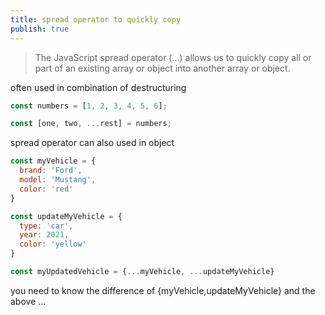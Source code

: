 ```yaml
---
title: spread operator to quickly copy
publish: true
---
```


> The JavaScript spread operator (…) allows us to quickly copy all or part of an existing array or object into another array or object.

often used in combination of destructuring

```js
const numbers = [1, 2, 3, 4, 5, 6];

const [one, two, ...rest] = numbers;
```

spread operator can also used in object

```js
const myVehicle = {
  brand: 'Ford',
  model: 'Mustang',
  color: 'red'
}

const updateMyVehicle = {
  type: 'car',
  year: 2021,
  color: 'yellow'
}

const myUpdatedVehicle = {...myVehicle, ...updateMyVehicle}
```

you need to know the difference of {myVehicle,updateMyVehicle} and the above …



